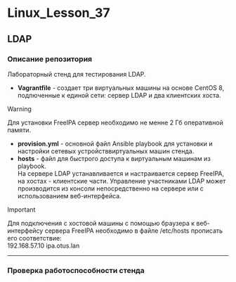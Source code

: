 # Linux_Lesson_37
## LDAP
### Описание репозитория
Лабораторный стенд для тестирования LDAP.

- **Vagrantfile** - создает три виртуальных машины на основе CentOS 8, подлюченные к единой сети: сервер LDAP и два клиентских хоста.  
> [!WARNING]
> Для установки FreeIPA сервер необходимо не менне 2 Гб оперативной памяти.  
- **provision.yml** - основной файл Ansible playbook для установки и настройки сетевых устройстввиртуальных машин стенда.  
- **hosts** - файл для быстрого доступа к виртуальным машинам из playbook.  
На сервере LDAP устанавливается и настраивается сервер FreeIPA, на хостах - клиентские части. Управление участниками LDAP может производится из консоли непосредственно на сервере или с использованием веб-интерфейса.
> [!IMPORTANT]
> Для подключения с хостовой машины с помощью браузера к веб-интерфейсу сервера FreeIPA необходимо в файле /etc/hosts прописать его соответствие:  
>     192.168.57.10 ipa.otus.lan

---

### Проверка работоспособности стенда
